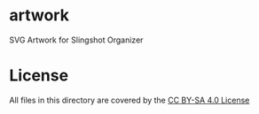 # artwork
SVG Artwork for Slingshot Organizer

# License
All files in this directory are covered by the [CC BY-SA 4.0 License](https://creativecommons.org/licenses/by-sa/4.0/)
